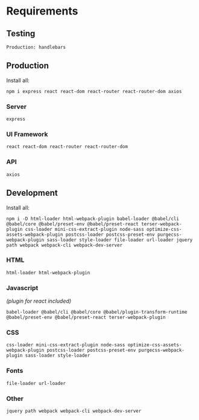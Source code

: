 # Requirements

## Testing

```
Production: handlebars
```

## Production

Install all:

`npm i express react react-dom react-router react-router-dom axios`

### Server

`express`

### UI Framework

`react react-dom react-router react-router-dom`

### API

`axios`

## Development

Install all:

`npm i -D html-loader html-webpack-plugin babel-loader @babel/cli @babel/core @babel/preset-env @babel/preset-react terser-webpack-plugin css-loader mini-css-extract-plugin node-sass optimize-css-assets-webpack-plugin postcss-loader postcss-preset-env purgecss-webpack-plugin sass-loader style-loader file-loader url-loader jquery path webpack webpack-cli webpack-dev-server`


### HTML

`html-loader html-webpack-plugin`

### Javascript

_(plugin for react included)_

`babel-loader @babel/cli @babel/core @babel/plugin-transform-runtime @babel/preset-env @babel/preset-react terser-webpack-plugin`

### CSS

`css-loader mini-css-extract-plugin node-sass optimize-css-assets-webpack-plugin postcss-loader postcss-preset-env purgecss-webpack-plugin sass-loader style-loader`

### Fonts

`file-loader url-loader`

### Other

`jquery path webpack webpack-cli webpack-dev-server`